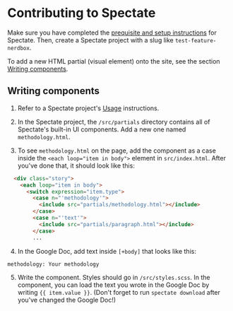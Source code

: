 # Contributing to Spectate

Make sure you have completed the [prequisite and setup instructions](https://github.com/spec-journalism/spectate#prerequisites) for Spectate. Then, create a Spectate project with a slug like `test-feature-nerdbox`.

To add a new HTML partial (visual element) onto the site, see the section [Writing components](#writing-components).

## Writing components

1. Refer to a Spectate project's [Usage](https://github.com/spec-journalism/spectate#usage) instructions.

2. In the Spectate project, the `/src/partials` directory contains all of Spectate's built-in UI components. Add a new one named `methodology.html`.

3. To see `methodology.html` on the page, add the component as a case inside the `<each loop="item in body">` element in `src/index.html`. After you've done that, it should look like this:

```html
  <div class="story">
    <each loop="item in body">
      <switch expression="item.type">
        <case n="'methodology'">
          <include src="partials/methodology.html"></include>
        </case>
        <case n="'text'">
          <include src="partials/paragraph.html"></include>
        </case>
        ...
```

4. In the Google Doc, add text inside `[+body]` that looks like this:

```
methodology: Your methodology
```

5. Write the component. Styles should go in `/src/styles.scss`. In the component, you can load the text you wrote in the Google Doc by writing `{{ item.value }}`. (Don't forget to run `spectate download` after you've changed the Google Doc!)
